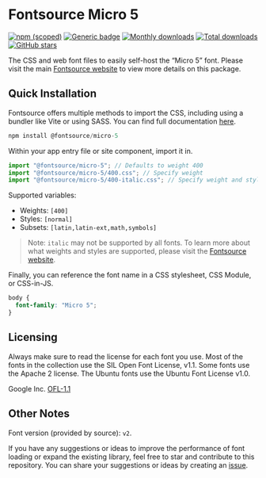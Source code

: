 # Fontsource Micro 5

[![npm (scoped)](https://img.shields.io/npm/v/@fontsource/micro-5?color=brightgreen)](https://www.npmjs.com/package/@fontsource/micro-5) [![Generic badge](https://img.shields.io/badge/fontsource-passing-brightgreen)](https://github.com/fontsource/fontsource) [![Monthly downloads](https://badgen.net/npm/dm/@fontsource/micro-5)](https://github.com/fontsource/fontsource) [![Total downloads](https://badgen.net/npm/dt/@fontsource/micro-5)](https://github.com/fontsource/fontsource) [![GitHub stars](https://img.shields.io/github/stars/fontsource/fontsource.svg?style=social&label=Star)](https://github.com/fontsource/fontsource/stargazers)

The CSS and web font files to easily self-host the “Micro 5” font. Please visit the main [Fontsource website](https://fontsource.org/fonts/micro-5) to view more details on this package.

## Quick Installation

Fontsource offers multiple methods to import the CSS, including using a bundler like Vite or using SASS. You can find full documentation [here](https://fontsource.org/docs/getting-started/introduction).

```javascript
npm install @fontsource/micro-5
```

Within your app entry file or site component, import it in.

```javascript
import "@fontsource/micro-5"; // Defaults to weight 400
import "@fontsource/micro-5/400.css"; // Specify weight
import "@fontsource/micro-5/400-italic.css"; // Specify weight and style
```

Supported variables:
- Weights: `[400]`
- Styles: `[normal]`
- Subsets: `[latin,latin-ext,math,symbols]`

> Note: `italic` may not be supported by all fonts. To learn more about what weights and styles are supported, please visit the [Fontsource website](https://fontsource.org/fonts/micro-5).

Finally, you can reference the font name in a CSS stylesheet, CSS Module, or CSS-in-JS.

```css
body {
  font-family: "Micro 5";
}
```

## Licensing
Always make sure to read the license for each font you use. Most of the fonts in the collection use the SIL Open Font License, v1.1. Some fonts use the Apache 2 license. The Ubuntu fonts use the Ubuntu Font License v1.0.

Google Inc.
[OFL-1.1](http://scripts.sil.org/OFL)

## Other Notes
Font version (provided by source): `v2`.

If you have any suggestions or ideas to improve the performance of font loading or expand the existing library, feel free to star and contribute to this repository. You can share your suggestions or ideas by creating an [issue](https://github.com/fontsource/fontsource/issues).